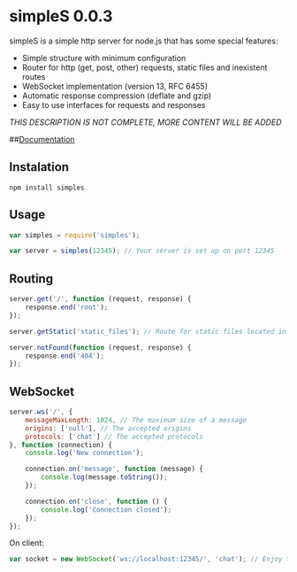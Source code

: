 # simpleS 0.0.3

simpleS is a simple http server for node.js that has some special features:

- Simple structure with minimum configuration
- Router for http (get, post, other) requests, static files and inexistent routes
- WebSocket implementation (version 13, RFC 6455)
- Automatic response compression (deflate and gzip)
- Easy to use interfaces for requests and responses

*THIS DESCRIPTION IS NOT COMPLETE, MORE CONTENT WILL BE ADDED*

##[Documentation](https://github.com/micnic/simpleS/wiki/Documentation "simpleS Documentation")

## Instalation

	npm install simples

## Usage

```javascript
var simples = require('simples');

var server = simples(12345); // Your server is set up on port 12345
```

## Routing

```javascript
server.get('/', function (request, response) {
	response.end('root');
});

server.getStatic('static_files'); // Route for static files located in the folder "static_files"

server.notFound(function (request, response) {
	response.end('404');
});
```

## WebSocket

```javascript
server.ws('/', {
	messageMaxLength: 1024, // The maximum size of a message
	origins: ['null'], // The accepted origins
	protocols: ['chat'] // The accepted protocols
}, function (connection) {
	console.log('New connection');

	connection.on('message', function (message) {
		console.log(message.toString());
	});

	connection.on('close', function () {
		console.log('Connection closed');
	});
});
```

On client:

```javascript
var socket = new WebSocket('ws://localhost:12345/', 'chat'); // Enjoy the real-time connection
```
